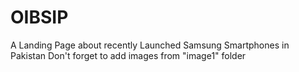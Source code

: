 # OIBSIP
A Landing Page about recently Launched Samsung Smartphones in Pakistan
Don't forget to add images from "image1" folder

